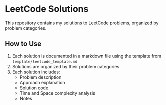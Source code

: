 # LeetCode Solutions

This repository contains my solutions to LeetCode problems, organized by problem categories.

## How to Use

1. Each solution is documented in a markdown file using the template from `template/leetcode_template.md`
2. Solutions are organized by their problem categories
3. Each solution includes:
   - Problem description
   - Approach explanation
   - Solution code
   - Time and Space complexity analysis
   - Notes